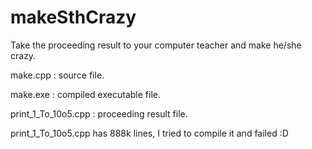 # makeSthCrazy
Take the proceeding result to your computer teacher and make he/she crazy.

make.cpp              : source file.

make.exe              : compiled executable file.

print_1_To_10o5.cpp   : proceeding result file.

print_1_To_10o5.cpp has 888k lines, I tried to compile it and failed :D

